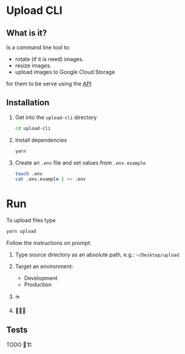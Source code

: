 # Upload CLI

## What is it?

Is a command line tool to:

- rotate (if it is need) images.
- resize images.
- upload images to Google Cloud Storage

for them to be serve using the [API](../api)

## Installation

1. Get into the `upload-cli` directory

   ```sh
   cd upload-cli
   ```

2. Install dependencies

   ```sh
   yarn
   ```

3. Create an `.env` file and set values from `.env.example`

   ```sh
   touch .env
   cat .env.example | >> .env
   ```

# Run

To upload files type

```sh
yarn upload
```

Follow the instructions on prompt:

1. Type source directory as an absolute path, e.g.: `~/Desktop/upload`

2. Target an environment:

   - Development
   - Production

3. ☕️
4. 🍾💥🎉

## Tests

TODO 🧪🏗
